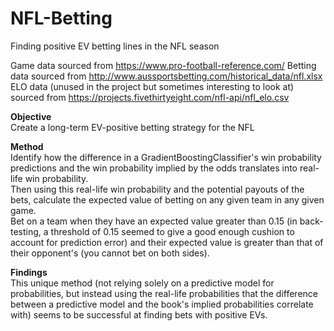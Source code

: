 # NFL-Betting
Finding positive EV betting lines in the NFL season

Game data sourced from https://www.pro-football-reference.com/
Betting data sourced from http://www.aussportsbetting.com/historical_data/nfl.xlsx
ELO data (unused in the project but sometimes interesting to look at) sourced from https://projects.fivethirtyeight.com/nfl-api/nfl_elo.csv

**Objective** <br>
Create a long-term EV-positive betting strategy for the NFL <br>

**Method** <br>
Identify how the difference in a GradientBoostingClassifier's win probability predictions and the win probability implied by the odds translates into real-life win probability. <br>
Then using this real-life win probability and the potential payouts of the bets, calculate the expected value of betting on any given team in any given game. <br>
Bet on a team when they have an expected value greater than 0.15 (in back-testing, a threshold of 0.15 seemed to give a good enough cushion to account for prediction error) and their expected value is greater than that of their opponent's (you cannot bet on both sides). <br>

**Findings** <br>
This unique method (not relying solely on a predictive model for probabilities, but instead using the real-life probabilities that the difference between a predictive model and the book's implied probabilities correlate with) seems to be successful at finding bets with positive EVs.
